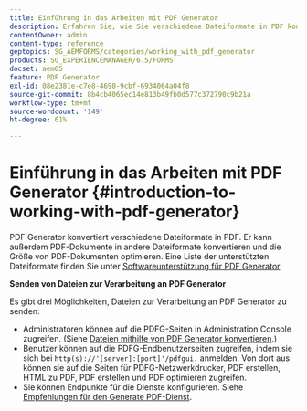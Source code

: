 ```yaml
---
title: Einführung in das Arbeiten mit PDF Generator
description: Erfahren Sie, wie Sie verschiedene Dateiformate in PDF konvertieren können. Er kann außerdem PDF-Dokumente in andere Dateiformate konvertieren und die Größe von PDF-Dokumenten optimieren.
contentOwner: admin
content-type: reference
geptopics: SG_AEMFORMS/categories/working_with_pdf_generator
products: SG_EXPERIENCEMANAGER/6.5/FORMS
docset: aem65
feature: PDF Generator
exl-id: 08e2381e-c7e8-4690-9cbf-6934064a04f8
source-git-commit: 8b4cb4065ec14e813b49fb0d577c372790c9b21a
workflow-type: tm+mt
source-wordcount: '149'
ht-degree: 61%

---
```


# Einführung in das Arbeiten mit PDF Generator {#introduction-to-working-with-pdf-generator}

PDF Generator konvertiert verschiedene Dateiformate in PDF. Er kann außerdem PDF-Dokumente in andere Dateiformate konvertieren und die Größe von PDF-Dokumenten optimieren. Eine Liste der unterstützten Dateiformate finden Sie unter [Softwareunterstützung für PDF Generator](/help/forms/using/aem-forms-jee-supported-platforms.md)

**Senden von Dateien zur Verarbeitung an PDF Generator**

Es gibt drei Möglichkeiten, Dateien zur Verarbeitung an PDF Generator zu senden:

* Administratoren können auf die PDFG-Seiten in Administration Console zugreifen. (Siehe [Dateien mithilfe von PDF Generator konvertieren](/help/forms/using/admin-help/converting-files-using-pdf-generator.md).)
* Benutzer können auf die PDFG-Endbenutzerseiten zugreifen, indem sie sich bei `http(s)://'[server]:[port]'/pdfgui.` anmelden. Von dort aus können sie auf die Seiten für PDFG-Netzwerkdrucker, PDF erstellen, HTML zu PDF, PDF erstellen und PDF optimieren zugreifen.
* Sie können Endpunkte für die Dienste konfigurieren. Siehe <!--Fix broken link to Managing Endpoints --> [Empfehlungen für den Generate PDF-Dienst](configuring-watched-folder-endpoints.md#generate-pdf-service-recommendations).
